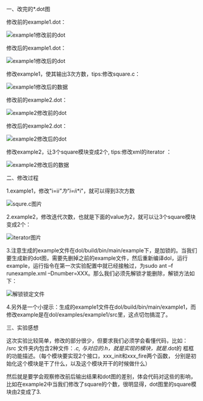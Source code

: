 一、改完的*.dot图

修改前的example1.dot：

![example1修改前的dot](https://cloud.githubusercontent.com/assets/22443270/19918269/c3faa748-a104-11e6-8788-e26a371454f7.png)

修改后的example1.dot：

 ![example1修改后的dot](https://cloud.githubusercontent.com/assets/22443270/19918292/ed41a0c0-a104-11e6-85c5-6c1289dfe3f7.png)

 修改example1，使其输出3次方数，tips:修改square.c：

 ![example1修改后的数据](https://cloud.githubusercontent.com/assets/22443270/19918316/12f9f95c-a105-11e6-8d90-506bddab7c5d.png)

修改前的example2.dot：

 ![example2修改前的dot](https://cloud.githubusercontent.com/assets/22443270/19918356/5f9cebe8-a105-11e6-8196-6ba41016b35a.png)
 
修改后的example2.dot：

 ![example2修改后的dot](https://cloud.githubusercontent.com/assets/22443270/19918371/9416a6d4-a105-11e6-8ca6-57c6541701a6.png)

 修改example2，让3个square模块变成2个, tips:修改xml的iterator ：

![example2修改后的数据](https://github.com/TTTSSS/ES2016_14353283/master/eaxample2修改后的数据.png)

二、修改过程

1.example1，修改"i=i*i"为"i=i*i*i"，就可以得到3次方数

 ![squre.c图片](https://github.com/TTTSSS/ES2016_14353283/master/squre.c图片.png)

2.example2，修改迭代次数，也就是下面的value为2，就可以让3个square模块变成2个：

 ![iterator图片](https://github.com/TTTSSS/ES2016_14353283/master/iterator图片.png)

3.注意生成的example文件在dol/build/bin/main/example下，是加锁的。当我们要生成新的dot图，需要先删掉之前的example文件，然后重新编译dol，运行example，运行指令在第一次实验配置中就已经接触过，为sudo ant –f runexample.xml –Dnumber=XXX。那么我们必须先解锁才能删除，解锁方法如下：

![解锁锁定文件](https://github.com/TTTSSS/ES2016_14353283/master/解锁锁定文件.png)

4.另外是一个小提示：生成的example1文件在dol/build/bin/main/example1，而修改example是在dol/examples/example1/src里，这点切勿搞混了。

三、实验感想

这次实验比较简单，修改的部分很少，但要求我们必须学会看懂代码，比如： /src 文件夹内包含2种文件：*.c, 与对应的.h，就是实现的模块，就是*.dot的 框框的功能描述。（每个模块要实现2个接口，xxx_init和xxx_fire两个函数， 分别是初始化这个模块是干了什么，以及这个模块开干的时候做什么） 

然后就是要学会观察修改前后输出结果和dot图的差别，体会代码对这些的影响，比如在example2中当我们修改了square的个数，很明显得，dot图里的square模块由2变成了3.
